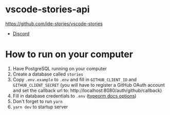 # vscode-stories-api

https://github.com/ide-stories/vscode-stories

- [Discord](https://discord.gg/ABpGdRxvaA)

# How to run on your computer

1. Have PostgreSQL running on your computer
2. Create a database called `stories`
3. Copy `.env.example` to `.env` and fill in `GITHUB_CLIENT_ID` and `GITHUB_CLIENT_SECRET` (you will have to register a GitHub OAuth account and set the callback url to: http://localhost:8080/auth/github/callback)
4. Fill in database credentials to `.env` ([typeorm docs options](https://typeorm.io/#/connection-options/postgres--cockroachdb-connection-options))
5. Don't forget to run `yarn`
6. `yarn dev` to startup server
